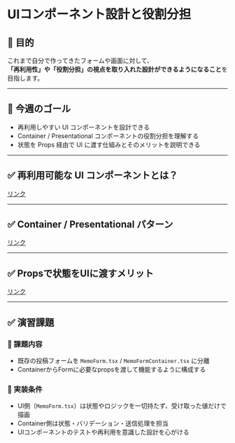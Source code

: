 # UIコンポーネント設計と役割分担

## 🎯 目的

これまで自分で作ってきたフォームや画面に対して、  
**「再利用性」や「役割分担」の視点を取り入れた設計ができるようになること**を目指します。

---

## 🎯 今週のゴール

- 再利用しやすい UI コンポーネントを設計できる
- Container / Presentational コンポーネントの役割分担を理解する
- 状態を Props 経由で UI に渡す仕組みとそのメリットを説明できる

---

## ✅ 再利用可能な UI コンポーネントとは？

[リンク](再利用可能な%20UI%20コンポーネントとは？.md)  

---

## ✅ Container / Presentational パターン

[リンク](Container&Presentational%20パターンとは？.md)  

---

## ✅ Propsで状態をUIに渡すメリット

[リンク](Propsで状態をUIに渡すメリット.md)  

---

## ✅ 演習課題

### 🔹 課題内容
- 既存の投稿フォームを `MemoForm.tsx` / `MemoFormContainer.tsx` に分離
- ContainerからFormに必要なpropsを渡して機能するように構成する

### 🔹 実装条件
- UI側（`MemoForm.tsx`）は状態やロジックを一切持たず、受け取った値だけで描画
- Container側は状態・バリデーション・送信処理を担当
- UIコンポーネントのテストや再利用を意識した設計を心がける
